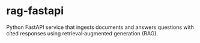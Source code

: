 # rag-fastapi
Python FastAPI service that ingests documents and answers questions with cited responses using retrieval‑augmented generation (RAG).
